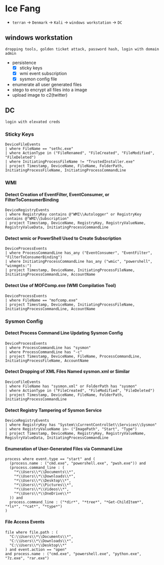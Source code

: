 # Ice Fang

- `terran` -> `Denmark` -> `Kali` -> `windows workstation` -> `DC`

## windows workstation
`dropping tools, golden ticket attack, password hash, login with domain admin`

- persistence
    - [X] sticky keys
    - [X] wmi event subscription
    - [X] sysmon config file
- enumerate all user generated files
- stego to encrypt all files into a image
- upload image to c2(twitter)

## DC
`login with elevated creds`


### Sticky Keys
```kql
DeviceFileEvents
| where FileName == "sethc.exe"
| where ActionType in ("FileRenamed", "FileCreated", "FileModified", "FileDeleted")
| where InitiatingProcessFileName != "TrustedInstaller.exe"
| project Timestamp, DeviceName, FileName, FolderPath, InitiatingProcessFileName, InitiatingProcessCommandLine
```

### WMI

#### Detect Creation of EventFilter, EventConsumer, or FilterToConsumerBinding
```kql
DeviceRegistryEvents
| where RegistryKey contains @"WMI\\Autologger" or RegistryKey contains @"WMI\\Subscription"
| project Timestamp, DeviceName, RegistryKey, RegistryValueName, RegistryValueData, InitiatingProcessCommandLine
```

#### Detect wmic or PowerShell Used to Create Subscription
```kql
DeviceProcessEvents
| where ProcessCommandLine has_any ("EventConsumer", "EventFilter", "FilterToConsumerBinding")
| where InitiatingProcessCommandLine has_any ("wmic", "powershell", "winmgmts:")
| project Timestamp, DeviceName, InitiatingProcessFileName, InitiatingProcessCommandLine, AccountName
```

#### Detect Use of MOFComp.exe (WMI Compilation Tool)
```kql
DeviceProcessEvents
| where FileName == "mofcomp.exe"
| project Timestamp, DeviceName, InitiatingProcessFileName, InitiatingProcessCommandLine, AccountName
```

### Sysmon Config

#### Detect Process Command Line Updating Sysmon Config
```kql
DeviceProcessEvents
| where ProcessCommandLine has "sysmon"
| where ProcessCommandLine has "-c"
| project Timestamp, DeviceName, FileName, ProcessCommandLine, InitiatingProcessFileName, AccountName
```

#### Detect Dropping of XML Files Named sysmon.xml or Similar
```kql
DeviceFileEvents
| where FileName has "sysmon.xml" or FolderPath has "sysmon"
| where ActionType in ("FileCreated", "FileModified", "FileDeleted")
| project Timestamp, DeviceName, FileName, FolderPath, InitiatingProcessCommandLine
```

#### Detect Registry Tampering of Sysmon Service
```kql
DeviceRegistryEvents
| where RegistryKey has "System\\CurrentControlSet\\Services\\Sysmon"
| where RegistryValueName in~ ("ImagePath", "Start", "Type")
| project Timestamp, DeviceName, RegistryKey, RegistryValueName, RegistryValueData, InitiatingProcessCommandLine
```

#### Enumeration of User-Generated Files via Command Line
```kql
process where event.type == "start" and (
  (process.name : ("cmd.exe", "powershell.exe", "pwsh.exe")) and
  (process.command_line : (
    "*\\Users\\*\\Documents\\*", 
    "*\\Users\\*\\Downloads\\*",
    "*\\Users\\*\\Desktop\\*",
    "*\\Users\\*\\Pictures\\*",
    "*\\Users\\*\\Videos\\*",
    "*\\Users\\*\\OneDrive\\*"
  )) and
  process.command_line : ("*dir*", "*tree*", "*Get-ChildItem*", "*ls*", "*cat*", "*type*")
)
```

#### File Access Events
```kql
file where file.path : (
  "C:\\Users\\*\\Documents\\*", 
  "C:\\Users\\*\\Downloads\\*", 
  "C:\\Users\\*\\Desktop\\*"
) and event.action == "open"
and process.name : ("cmd.exe", "powershell.exe", "python.exe", "7z.exe", "rar.exe")
```
